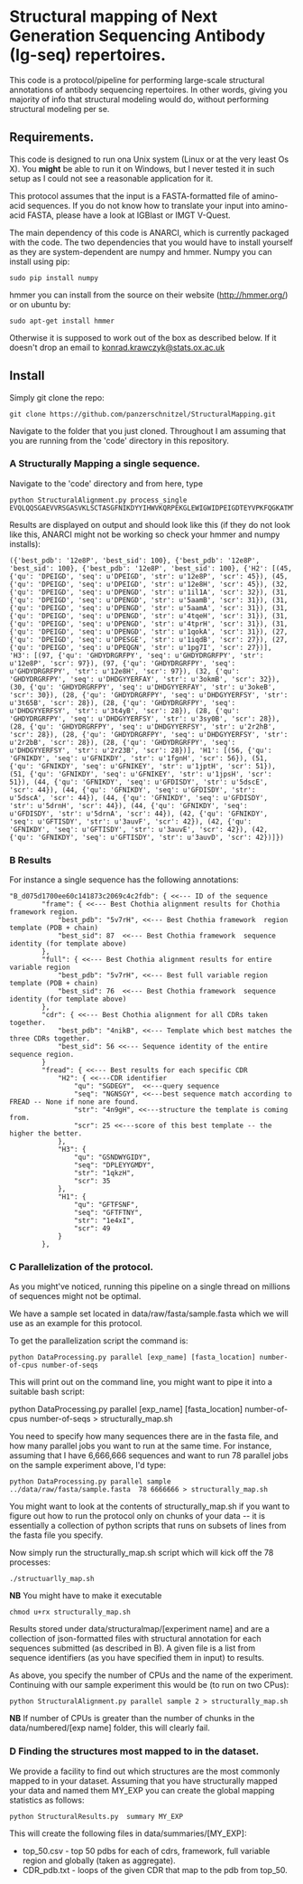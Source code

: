 # Structural mapping of Next Generation Sequencing Antibody (Ig-seq) repertoires.

This code is a protocol/pipeline for performing large-scale structural annotations of antibody sequencing repertoires. In other words, giving you majority of info that structural modeling would do, without performing structural modeling per se.

## Requirements.

This code is designed to run ona Unix system (Linux or at the very least Os X). You **might** be able to run it on Windows, but I never tested it in such setup as I could not see a reasonable application for it. 

This protocol assumes that the input is a FASTA-formatted file of amino-acid sequences. If you do not know how to translate your input into amino-acid FASTA, please have a look at IGBlast or IMGT V-Quest.

The main dependency of this code is ANARCI, which is currently packaged with the code. The two dependencies that you would have to install yourself as they are system-dependent are numpy and hmmer. Numpy you can install using pip:

```
sudo pip install numpy
```

hmmer you can install from the source on their website (http://hmmer.org/) or on ubuntu by:

```
sudo apt-get install hmmer
```

Otherwise it is supposed to work out of the box as described below. If it doesn't drop an email to konrad.krawczyk@stats.ox.ac.uk

## Install

Simply git clone the repo:

```
git clone https://github.com/panzerschnitzel/StructuralMapping.git
```

Navigate to the folder that you just cloned. Throughout I am assuming that you are running from the 'code' directory in this repository.

### A Structurally Mapping a single sequence.

Navigate to the 'code' directory and from here, type

```
python StructuralAlignment.py process_single EVQLQQSGAEVVRSGASVKLSCTASGFNIKDYYIHWVKQRPEKGLEWIGWIDPEIGDTEYVPKFQGKATMTADTSSNTAYLQLSSLTSEDTAVYYCNAGHDYDRGRFPYWGQGTLVTVSAAKTTPPSVYPLAPGSAAQTNSMVTLGCLVKGYFPEPVTVTWNSGSLSSGVHTFPAVLQSDLYTLSSSVTVPSSTWPSETVTCNVAHPASSTKVDKKIVPRD
```

Results are displayed on output and should look like this (if they do not look like this, ANARCI might not be working so check your hmmer and numpy installs):
```
({'best_pdb': '12e8P', 'best_sid': 100}, {'best_pdb': '12e8P', 'best_sid': 100}, {'best_pdb': '12e8P', 'best_sid': 100}, {'H2': [(45, {'qu': 'DPEIGD', 'seq': u'DPEIGD', 'str': u'12e8P', 'scr': 45}), (45, {'qu': 'DPEIGD', 'seq': u'DPEIGD', 'str': u'12e8H', 'scr': 45}), (32, {'qu': 'DPEIGD', 'seq': u'DPENGD', 'str': u'1il1A', 'scr': 32}), (31, {'qu': 'DPEIGD', 'seq': u'DPENGD', 'str': u'5aamB', 'scr': 31}), (31, {'qu': 'DPEIGD', 'seq': u'DPENGD', 'str': u'5aamA', 'scr': 31}), (31, {'qu': 'DPEIGD', 'seq': u'DPENGD', 'str': u'4tqeH', 'scr': 31}), (31, {'qu': 'DPEIGD', 'seq': u'DPENGD', 'str': u'4tprH', 'scr': 31}), (31, {'qu': 'DPEIGD', 'seq': u'DPENGD', 'str': u'1qokA', 'scr': 31}), (27, {'qu': 'DPEIGD', 'seq': u'DPESGE', 'str': u'1iqdB', 'scr': 27}), (27, {'qu': 'DPEIGD', 'seq': u'DPEQGN', 'str': u'1pg7I', 'scr': 27})], 'H3': [(97, {'qu': 'GHDYDRGRFPY', 'seq': u'GHDYDRGRFPY', 'str': u'12e8P', 'scr': 97}), (97, {'qu': 'GHDYDRGRFPY', 'seq': u'GHDYDRGRFPY', 'str': u'12e8H', 'scr': 97}), (32, {'qu': 'GHDYDRGRFPY', 'seq': u'DHDGYYERFAY', 'str': u'3okmB', 'scr': 32}), (30, {'qu': 'GHDYDRGRFPY', 'seq': u'DHDGYYERFAY', 'str': u'3okeB', 'scr': 30}), (28, {'qu': 'GHDYDRGRFPY', 'seq': u'DHDGYYERFSY', 'str': u'3t65B', 'scr': 28}), (28, {'qu': 'GHDYDRGRFPY', 'seq': u'DHDGYYERFSY', 'str': u'3t4yB', 'scr': 28}), (28, {'qu': 'GHDYDRGRFPY', 'seq': u'DHDGYYERFSY', 'str': u'3sy0B', 'scr': 28}), (28, {'qu': 'GHDYDRGRFPY', 'seq': u'DHDGYYERFSY', 'str': u'2r2hB', 'scr': 28}), (28, {'qu': 'GHDYDRGRFPY', 'seq': u'DHDGYYERFSY', 'str': u'2r2bB', 'scr': 28}), (28, {'qu': 'GHDYDRGRFPY', 'seq': u'DHDGYYERFSY', 'str': u'2r23B', 'scr': 28})], 'H1': [(56, {'qu': 'GFNIKDY', 'seq': u'GFNIKDY', 'str': u'1fgnH', 'scr': 56}), (51, {'qu': 'GFNIKDY', 'seq': u'GFNIKEY', 'str': u'1jptH', 'scr': 51}), (51, {'qu': 'GFNIKDY', 'seq': u'GFNIKEY', 'str': u'1jpsH', 'scr': 51}), (44, {'qu': 'GFNIKDY', 'seq': u'GFDISDY', 'str': u'5dscE', 'scr': 44}), (44, {'qu': 'GFNIKDY', 'seq': u'GFDISDY', 'str': u'5dscA', 'scr': 44}), (44, {'qu': 'GFNIKDY', 'seq': u'GFDISDY', 'str': u'5drnH', 'scr': 44}), (44, {'qu': 'GFNIKDY', 'seq': u'GFDISDY', 'str': u'5drnA', 'scr': 44}), (42, {'qu': 'GFNIKDY', 'seq': u'GFTISDY', 'str': u'3auvF', 'scr': 42}), (42, {'qu': 'GFNIKDY', 'seq': u'GFTISDY', 'str': u'3auvE', 'scr': 42}), (42, {'qu': 'GFNIKDY', 'seq': u'GFTISDY', 'str': u'3auvD', 'scr': 42})]})
```

### B Results


For instance a single sequence has the following annotations:

```
"B_d075d1700ee60c141873c2069c4c2fdb": { <<--- ID of the sequence
		"frame": { <<--- Best Chothia alignment results for Chothia framework region.
			"best_pdb": "5v7rH", <<--- Best Chothia framework  region template (PDB + chain)
			"best_sid": 87  <<--- Best Chothia framework  sequence identity (for template above)
		},
		"full": { <<--- Best Chothia alignment results for entire variable region
			"best_pdb": "5v7rH", <<--- Best full variable region template (PDB + chain)
			"best_sid": 76  <<--- Best Chothia framework  sequence identity (for template above)
		},
		"cdr": { <<--- Best Chothia alignment for all CDRs taken together.
			"best_pdb": "4nikB", <<--- Template which best matches the three CDRs together.
			"best_sid": 56 <<--- Sequence identity of the entire sequence region.
		}
		"fread": { <<--- Best results for each specific CDR
			"H2": { <<---CDR identifier
				"qu": "SGDEGY",  <<---query sequence
				"seq": "NGNSGY", <<---best sequence match according to FREAD -- None if none are found.
				"str": "4n9gH", <<---structure the template is coming from.
				"scr": 25 <<---score of this best template -- the higher the better.
			},
			"H3": {
				"qu": "GSNDWYGIDY",
				"seq": "DPLEYYGMDY",
				"str": "1qkzH",
				"scr": 35
			},
			"H1": {
				"qu": "GFTFSNF",
				"seq": "GFTFTNY",
				"str": "1e4xI",
				"scr": 49
			}
		},
```
### C Parallelization of the protocol.

As you might've noticed, running this pipeline on a single thread on millions of sequences might not be optimal.

We have a sample set located in data/raw/fasta/sample.fasta which we will use as an example for this protocol.  

To get the parallelization script the command is:

```
python DataProcessing.py parallel [exp_name] [fasta_location] number-of-cpus number-of-seqs
```

This will print out on the command line, you might want to pipe it into a suitable bash script:

python DataProcessing.py parallel [exp_name] [fasta_location] number-of-cpus number-of-seqs > structurally_map.sh

You need to specify how many sequences there are in the fasta file, and how many parallel jobs you want to run at the same time. For instance, assuming that I have 6,666,666 sequences and want to run 78 parallel jobs on the sample experiment above, I'd type:

```
python DataProcessing.py parallel sample ../data/raw/fasta/sample.fasta  78 6666666 > structurally_map.sh
```

You might want to look at the contents of structurally_map.sh if you want to figure out how to run the protocol only on chunks of your data -- it is essentially a collection of python scripts that runs on subsets of lines from the fasta file you specify.

Now simply run the structurally_map.sh script which will kick off the 78 processes:

```
./structuarlly_map.sh
```

**NB** You might have to make it executable 

```
chmod u+rx structurally_map.sh
```

Results stored under data/structuralmap/[experiment name] and are a collection of json-formatted files with structural annotation for each sequences submitted (as described in B). A given file is a list from sequence identifiers (as you have specified them in input) to results.


As above, you specify the number of CPUs and the name of the experiment. Continuing with our sample experiment this would be (to run on two CPus):

```
python StructuralAlignment.py parallel sample 2 > structurally_map.sh
```

**NB** If number of CPUs is greater than the number of chunks in the data/numbered/[exp name] folder, this will clearly fail. 

### D Finding the structures most mapped to in the dataset.

We provide a facility to find out which structures are the most commonly mapped to in your dataset. Assuming that you have structurally mapped your data and named them MY_EXP you can create the global mapping statistics as follows:

```
python StructuralResults.py  summary MY_EXP
```
This will create the following files in data/summaries/[MY_EXP]:

* top_50.csv - top 50 pdbs for each of cdrs, framework, full variable region and globally (taken as aggregate).
* CDR_pdb.txt - loops of the given CDR that map to the pdb from top_50.


